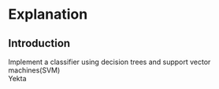 # Explanation
## Introduction
Implement a classifier using decision trees and support vector machines(SVM) \
Yekta


